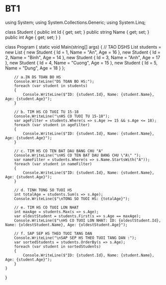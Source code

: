 # BT1
using System;
using System.Collections.Generic;
using System.Linq;

class Student
{
    public int Id { get; set; }
    public string Name { get; set; }
    public int Age { get; set; }
}

class Program
{
    static void Main(string[] args)
    {
        // TAO DSHS
        List<Student> students = new List<Student>
        {
            new Student { Id = 1, Name = "An", Age = 16 },
            new Student { Id = 2, Name = "Binh", Age = 14 },
            new Student { Id = 3, Name = "Anh", Age = 17 },
            new Student { Id = 4, Name = "Cuong", Age = 15 },
            new Student { Id = 5, Name = "Dung", Age = 18 }
        };

        // a.IN DS TOAN BO HS
        Console.WriteLine("DS TOAN BO HS:");
        foreach (var student in students)
        {
            Console.WriteLine($"ID: {student.Id}, Name: {student.Name}, Age: {student.Age}");
        }

        // b. TIM HS CO TUOI TU 15-18
        Console.WriteLine("\nHS CO TUOI TU 15-18");
        var ageFilter = students.Where(s => s.Age >= 15 && s.Age <= 18);
        foreach (var student in ageFilter)
        {
            Console.WriteLine($"ID: {student.Id}, Name: {student.Name}, Age: {student.Age}");
        }

        // c. TIM HS CO TEN BAT DAU BANG CHU "A"
        Console.WriteLine("\nHS CO TEN BAT DAU BANG CHU \"A\" ");
        var nameFilter = students.Where(s => s.Name.StartsWith("A"));
        foreach (var student in nameFilter)
        {
            Console.WriteLine($"ID: {student.Id}, Name: {student.Name}, Age: {student.Age}");
        }

        // d. TINH TONG SO TUOI HS
        int totalAge = students.Sum(s => s.Age);
        Console.WriteLine($"\nTONG SO TUOI HS: {totalAge}");

        // e. TIM HS CO TUOI LON NHAT
        int maxAge = students.Max(s => s.Age);
        var oldestStudent = students.First(s => s.Age == maxAge);
        Console.WriteLine($"\nHS CO TUOI LON NHAT: ID: {oldestStudent.Id}, Name: {oldestStudent.Name}, Age: {oldestStudent.Age}");

        // f. SAP SEP HS THEO TUOI TANG DAN 
        Console.WriteLine("\nSAP SEP HS THEO TUOI TANG DAN :");
        var sortedStudents = students.OrderBy(s => s.Age);
        foreach (var student in sortedStudents)
        {
            Console.WriteLine($"ID: {student.Id}, Name: {student.Name}, Age: {student.Age}");
        }
    }
}
